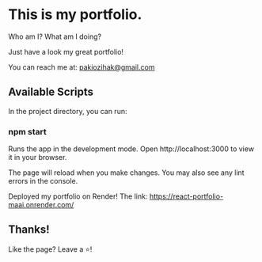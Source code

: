 # This is my portfolio.

Who am I?
What am I doing?

Just have a look my great portfolio!

You can reach me at: pakiozihak@gmail.com

## Available Scripts
In the project directory, you can run:

### npm start
Runs the app in the development mode.
Open http://localhost:3000 to view it in your browser.

The page will reload when you make changes.
You may also see any lint errors in the console.

Deployed my portfolio on Render!
The link: https://react-portfolio-maai.onrender.com/

## Thanks!
Like the page? Leave a ⭐!
